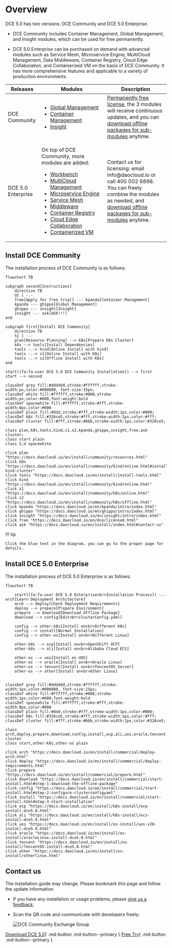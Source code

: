# Overview

DCE 5.0 has two versions: DCE Community and DCE 5.0 Enterprise.

- DCE Community includes Container Management, Global Management, and Insight modules,
which can be used for free permanently.

- DCE 5.0 Enterprise can be purchased on demand with advanced modules such as Service Mesh,
  Microservice Engine, MultiCloud Management, Data Middleware, Container Registry,
  Cloud Edge Collaboration, and Containerized VM on the basis of DCE Community.
  It has more comprehensive features and applicable to a variety of production environments.

<table>
  <thead>
    <tr>
      <th>Releases</th>
      <th>Modules</th>
      <th>Description</th>
    </tr>
  </thead>
  <tbody>
    <tr>
      <td>DCE Community</td>
      <td>
        <ul>
          <li><a href="https://docs.daocloud.io/en/ghippo/intro/index.html">Global Management</a></li>
          <li><a href="https://docs.daocloud.io/en/kpanda/intro/index.html">Container Management</a></li>
          <li><a href="https://docs.daocloud.io/en/insight/intro/index.html">Insight</a></li>
        </ul>
      </td>
      <td>
        <a href="https://docs.daocloud.io/en/dce/license0.html">Permanently free license</a>, the 3 modules will receive continuous updates, and you can <a href="https://docs.daocloud.io/en/download/index.html#_3">download offline packages for sub-modules</a> anytime.
      </td>
    </tr>
    <tr>
      <td>DCE 5.0 Enterprise</td>
      <td> <p>On top of DCE Community, more modules are added:</p>
        <ul>
          <li><a href="https://docs.daocloud.io/en/amamba/intro/index.html"><span style="white-space: nowrap;">Workbench</span></a></li>
          <li><a href="https://docs.daocloud.io/en/kairship/intro/index.html">MultiCloud Management</a></li>
          <li><a href="https://docs.daocloud.io/en/skoala/intro/index.html"><span style="white-space: nowrap;">Microservice Engine</span></a></li>
          <li><a href="https://docs.daocloud.io/en/mspider/intro/index.html">Service Mesh</a></li>
          <li><a href="https://docs.daocloud.io/en/middleware/index.html"><span style="white-space: nowrap;">Middleware</span></a></li>
          <li><a href="https://docs.daocloud.io/en/kangaroo/index.html">Container Registry</a></li>
          <li><a href="https://docs.daocloud.io/en/kant/intro/index.html">Cloud Edge Collaboration</a></li>
          <li><a href="https://docs.daocloud.io/en/virtnest/intro/index.html">Containerized VM</a></li>
        </ul>
      </td>
      <td>
        Contact us for licensing: email info@daocloud.io or call 400 002 6898. You can freely combine the modules as needed, and <a href="https://docs.daocloud.io/en/download/index.html#download-modules">download offline packages for sub-modules</a> anytime.
      </td>
    </tr>
  </tbody>
</table>

## Install DCE Community

The installation process of DCE Community is as follows:

```mermaid
flowchart TB

subgraph second[Instructions]
    direction TB
    U[ ] -.-
    free[Apply for free trial] --- kpanda[Container Management]
    kpanda --- ghippo[Global Management]
    ghippo --- insight[Insight]
    insight -.- ask[ASK!!!]
end

subgraph first[Install DCE Community]
    direction TB
    S[ ] -.-
    plan[Resource Planning] --> k8s[Prepare K8s Cluster]
    k8s --> tools[Install Dependencies]
    tools -.-> kind[Online Install with kind]
    tools -.-> s1[Online Install with K8s]
    tools -.-> s2[Offline Install with K8s]
end

start([fa:fa-user DCE 5.0 DCE Community Installation]) --> first
start --> second

classDef grey fill:#dddddd,stroke:#ffffff,stroke-width:px,color:#000000, font-size:15px;
classDef white fill:#ffffff,stroke:#000,stroke-width:px,color:#000,font-weight:bold
classDef spacewhite fill:#ffffff,stroke:#fff,stroke-width:0px,color:#000
classDef plain fill:#ddd,stroke:#fff,stroke-width:1px,color:#000;
classDef k8s fill:#326ce5,stroke:#fff,stroke-width:1px,color:#fff;
classDef cluster fill:#fff,stroke:#bbb,stroke-width:1px,color:#326ce5;

class plan,k8s,tools,kind,s1,s2,kpanda,ghippo,insight,free,ask cluster;
class start plain
class S,U spacewhite

click plan "https://docs.daocloud.io/en/install/community/resources.html"
click k8s "https://docs.daocloud.io/en/install/community/kind/online.html#install-kind-cluster"
click tools "https://docs.daocloud.io/en/install/install-tools.html"
click kind "https://docs.daocloud.io/en/install/community/kind/online.html"
click s1 "https://docs.daocloud.io/en/install/community/k8s/online.html"
click s2 "https://docs.daocloud.io/en/install/community/k8s/offline.html"
click kpanda "https://docs.daocloud.io/en/kpanda/intro/index.html"
click ghippo "https://docs.daocloud.io/en/ghippo/intro/index.html"
click insight "https://docs.daocloud.io/en/insight/intro/index.html"
click free "https://docs.daocloud.io/en/dce/license0.html"
click ask "https://docs.daocloud.io/en/install/index.html#contact-us"
```

!!! tip

    Click the blue text in the diagram, you can go to the proper page for details.

## Install DCE 5.0 Enterprise

The installation process of DCE 5.0 Enterprise is as follows:

```mermaid
flowchart TB

    start([fa:fa-user DCE 5.0 Enterprise<br>Installation Process]) -.- arch[Learn Deployment Architecture]
    arch --> deploy[Check Deployment Requirements]
    deploy --> prepare[Prepare Environment]
    prepare --> download[Download Offline Package]
    download --> config[Edit<br>clusterConfig.yaml]
    
    config --> other-k8s[Install on<br>Different K8s]
    config --> install[Normal Installation]
    config --> other-os[Install on<br>Different Linux]

    other-k8s --> ocp[Install on<br>OpenShift OCP]
    other-k8s --> ali[Install on<br>Alibaba Cloud ECS]

    other-os --> uos[Install on UOS]
    other-os --> oracle[Install on<br>Oracle Linux]
    other-os --> tencent[Install on<br>TencentOS Server]
    other-os --> other[Install on<br>Other Linux]


classDef grey fill:#dddddd,stroke:#ffffff,stroke-width:1px,color:#000000, font-size:15px;
classDef white fill:#ffffff,stroke:#000,stroke-width:1px,color:#000,font-weight:bold
classDef spacewhite fill:#ffffff,stroke:#fff,stroke-width:0px,color:#000
classDef plain fill:#ddd,stroke:#fff,stroke-width:1px,color:#000;
classDef k8s fill:#326ce5,stroke:#fff,stroke-width:1px,color:#fff;
classDef cluster fill:#fff,stroke:#bbb,stroke-width:1px,color:#326ce5;

class arch,deploy,prepare,download,config,install,ocp,ali,uos,oracle,tencent,other cluster
class start,other-k8s,other-os plain

click arch "https://docs.daocloud.io/en/install/commercial/deploy-arch.html"
click deploy "https://docs.daocloud.io/en/install/commercial/deploy-requirements.html"
click prepare "https://docs.daocloud.io/en/install/commercial/prepare.html"
click download "https://docs.daocloud.io/en/install/commercial/start-install.html#step-1-download-the-offline-package"
click config "https://docs.daocloud.io/en/install/commercial/start-install.html#step-2-configure-clusterconfigyaml"
click install "https://docs.daocloud.io/en/install/commercial/start-install.html#step-3-start-installation"
click ocp "https://docs.daocloud.io/en/install/k8s-install/ocp-install-dce5.0.html"
click ali "https://docs.daocloud.io/en/install/k8s-install/ecs-install-dce5.0.html"
click uos "https://docs.daocloud.io/en/install/os-install/uos-v20-install-dce5.0.html"
click oracle "https://docs.daocloud.io/en/install/os-install/oracleLinux-install-dce5.0.html"
click tencent "https://docs.daocloud.io/en/install/os-install/TencentOS-install-dce5.0.html"
click other "https://docs.daocloud.io/en/install/os-install/otherlinux.html"
```

## Contact us

The installation guide may change. Please bookmark this page and follow the update information.

- If you have any installation or usage problems, please
  [give us a feedback](https://github.com/DaoCloud/DaoCloud-docs/issues).

- Scan the QR code and communicate with developers freely:

    ![DCE Community Exchange Group](https://docs.daocloud.io/daocloud-docs-images/docs/images/assist.png)

[Download DCE 5.0](../download/index.md){ .md-button .md-button--primary }
[Free Try](../dce/license0.md){ .md-button .md-button--primary }
